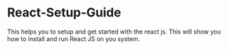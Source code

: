 # React-Setup-Guide
This helps you to setup and get started with the react js. This will show you how to install and run React JS on you system.
